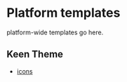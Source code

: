 # Platform templates

platform-wide templates go here.

## Keen Theme

- [icons](https://preview.keenthemes.com/html/keen/docs/icons/keenicons)
